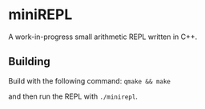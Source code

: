 # miniREPL

A work-in-progress small arithmetic REPL written in C++.

## Building

Build with the following command:
```qmake && make```

and then run the REPL with `./minirepl`.
